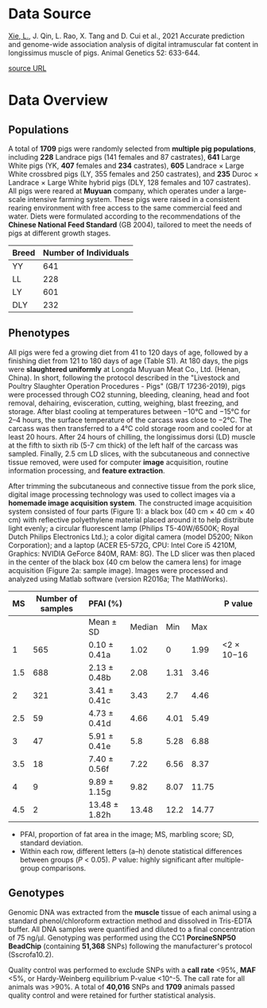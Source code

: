 
# Data Source

[Xie, L.](https://doi.org/10.1111/age.13121), J. Qin, L. Rao, X. Tang and D. Cui et al., 2021 Accurate prediction and genome-wide association analysis of digital intramuscular fat content in longissimus muscle of pigs. Animal Genetics 52: 633-644.

[source URL](https://doi.org/10.6084/m9.figshare.14274785.v1)

# Data Overview

## Populations

A total of **1709** pigs were randomly selected from **multiple pig populations**, including **228** Landrace pigs (141 females and 87 castrates), **641** Large White pigs (YK, **407** females and **234** castrates), **605** Landrace × Large White crossbred pigs (LY, 355 females and 250 castrates), and **235** Duroc × Landrace × Large White hybrid pigs (DLY, 128 females and 107 castrates). All pigs were reared at **Muyuan** company, which operates under a large-scale intensive farming system. These pigs were raised in a consistent rearing environment with free access to the same commercial feed and water. Diets were formulated according to the recommendations of the **Chinese National Feed Standard** (GB 2004), tailored to meet the needs of pigs at different growth stages.

| Breed | Number of Individuals |
| ---- | ------ |
| YY   | 641    |
| LL   | 228    |
| LY   | 601    |
| DLY  | 232    |

## Phenotypes

All pigs were fed a growing diet from 41 to 120 days of age, followed by a finishing diet from 121 to 180 days of age (Table S1). At 180 days, the pigs were **slaughtered uniformly** at Longda Muyuan Meat Co., Ltd. (Henan, China). In short, following the protocol described in the "Livestock and Poultry Slaughter Operation Procedures - Pigs" (GB/T 17236-2019), pigs were processed through CO2 stunning, bleeding, cleaning, head and foot removal, dehairing, evisceration, cutting, weighing, blast freezing, and storage. After blast cooling at temperatures between −10°C and −15°C for 2–4 hours, the surface temperature of the carcass was close to −2°C. The carcass was then transferred to a 4°C cold storage room and cooled for at least 20 hours. After 24 hours of chilling, the longissimus dorsi (LD) muscle at the fifth to sixth rib (5-7 cm thick) of the left half of the carcass was sampled. Finally, 2.5 cm LD slices, with the subcutaneous and connective tissue removed, were used for computer **image** acquisition, routine information processing, and **feature extraction**.

After trimming the subcutaneous and connective tissue from the pork slice, digital image processing technology was used to collect images via a **homemade image acquisition system**. The constructed image acquisition system consisted of four parts (Figure 1): a black box (40 cm × 40 cm × 40 cm) with reflective polyethylene material placed around it to help distribute light evenly; a circular fluorescent lamp (Philips T5-40W/6500K; Royal Dutch Philips Electronics Ltd.); a color digital camera (model D5200; Nikon Corporation); and a laptop (ACER E5-572G, CPU: Intel Core i5 4210M, Graphics: NVIDIA GeForce 840M, RAM: 8G). The LD slicer was then placed in the center of the black box (40 cm below the camera lens) for image acquisition (Figure 2a: sample image). Images were processed and analyzed using Matlab software (version R2016a; The MathWorks).

| MS   | Number of samples | PFAI (%)      |        |      |       | P value    |
| ---- | ----------------- | ------------- | ------ | ---- | ----- | ---------- |
|      |                   | Mean ± SD     | Median | Min  | Max   |            |
| 1    | 565               | 0.10 ± 0.41a  | 1.02   | 0    | 1.99  | <2 × 10−16 |
| 1.5  | 688               | 2.13 ± 0.48b  | 2.08   | 1.31 | 3.46  |            |
| 2    | 321               | 3.41 ± 0.41c  | 3.43   | 2.7  | 4.46  |            |
| 2.5  | 59                | 4.73 ± 0.41d  | 4.66   | 4.01 | 5.49  |            |
| 3    | 47                | 5.91 ± 0.41e  | 5.8    | 5.28 | 6.88  |            |
| 3.5  | 18                | 7.40 ± 0.56f  | 7.22   | 6.56 | 8.37  |            |
| 4    | 9                 | 9.89 ± 1.15g  | 9.82   | 8.07 | 11.75 |            |
| 4.5  | 2                 | 13.48 ± 1.82h | 13.48  | 12.2 | 14.77 |            |

- PFAI, proportion of fat area in the image; MS, marbling score; SD, standard deviation.
- Within each row, different letters (a–h) denote statistical differences between groups (*P* < 0.05). *P* value: highly significant after multiple-group comparisons.

## Genotypes

Genomic DNA was extracted from the **muscle** tissue of each animal using a standard phenol/chloroform extraction method and dissolved in Tris-EDTA buffer. All DNA samples were quantified and diluted to a final concentration of 75 ng/μl. Genotyping was performed using the CC1 **PorcineSNP50 BeadChip** (containing **51,368** SNPs) following the manufacturer's protocol (Sscrofa10.2).

Quality control was performed to exclude SNPs with a **call rate** <95%, **MAF** <5%, or Hardy-Weinberg equilibrium P-value <10^-5. The call rate for all animals was >90%. A total of **40,016** SNPs and **1709** animals passed quality control and were retained for further statistical analysis.
